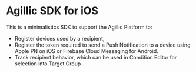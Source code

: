 # Agillic SDK for iOS

This is a minimalistics SDK to support the Agillic Platform to:

 * Register devices used by a recipient,
 * Register the token required to send a Push Notification to a device using Apple PN on iOS or Firebase Cloud Messaging for Android.
 * Track recipient behavior, which can be used in Condition Editor for selection into Target Group


##
